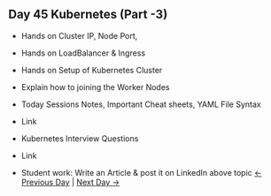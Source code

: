 ## Day 45 Kubernetes (Part -3)

  - Hands on Cluster IP, Node Port, 
  - Hands on LoadBalancer & Ingress
  - Hands on Setup of Kubernetes Cluster
  - Explain how to joining the Worker Nodes 

 
  - Today Sessions Notes, Important Cheat sheets, YAML File Syntax 
  - Link
  - Kubernetes Interview Questions
  - Link


  - Student work: Write an Article & post it on LinkedIn above topic
 [← Previous Day](../day44/README.md) | [Next Day →](../day46/README.md)

